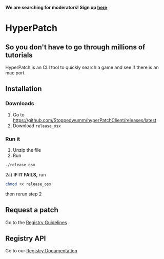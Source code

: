 **We are searching for moderators! Sign up [here](https://form.jotform.com/243501924361350)**
# HyperPatch
## So you don't have to go through millions of tutorials
HyperPatch is an CLI tool to quickly search a game and see if there is an mac port.

## Installation
### Downloads
1. Go to <https://github.com/Stoppedwumm/hyperPatchClient/releases/latest>
2. Download `release_osx`

### Run it
1. Unzip the file
2. Run
```sh
./release_osx
```
2a) **IF IT FAILS,** run
```sh
chmod +x release_osx
```
then rerun step 2

## Request a patch
Go to the [Registry Guidelines](registry)

## Registry API
Go to our [Registry Documentation](registry/api)
